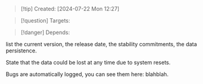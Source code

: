 
>[!tip] Created: [2024-07-22 Mon 12:27]

>[!question] Targets: 

>[!danger] Depends: 

list the current version, the release date, the stability commitments, the data persistence.

State that the data could be lost at any time due to system resets.

Bugs are automatically logged, you can see them here: blahblah.